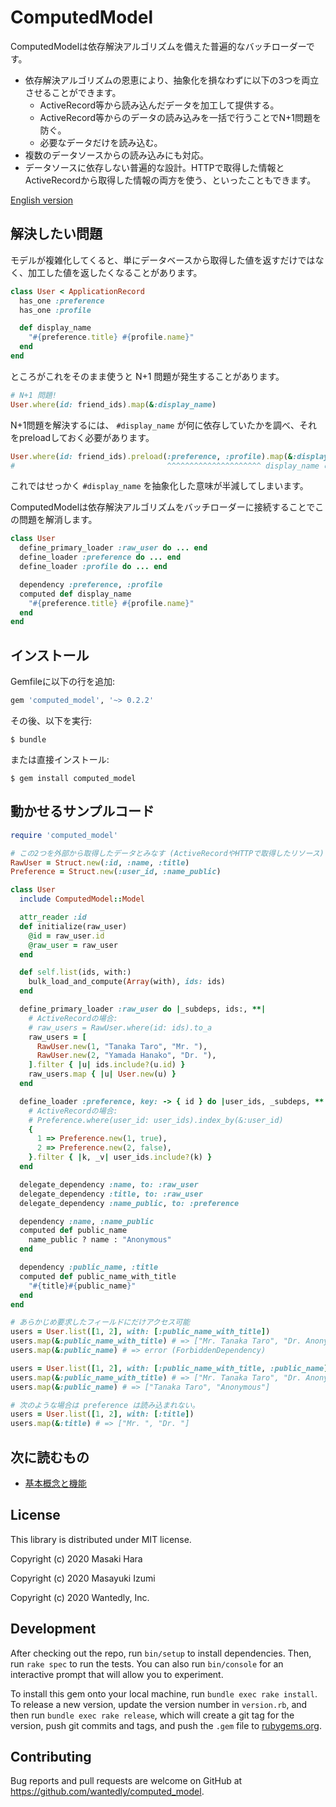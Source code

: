 # ComputedModel

ComputedModelは依存解決アルゴリズムを備えた普遍的なバッチローダーです。

- 依存解決アルゴリズムの恩恵により、抽象化を損なわずに以下の3つを両立させることができます。
  - ActiveRecord等から読み込んだデータを加工して提供する。
  - ActiveRecord等からのデータの読み込みを一括で行うことでN+1問題を防ぐ。
  - 必要なデータだけを読み込む。
- 複数のデータソースからの読み込みにも対応。
- データソースに依存しない普遍的な設計。HTTPで取得した情報とActiveRecordから取得した情報の両方を使う、といったこともできます。

[English version](README.md)

## 解決したい問題

モデルが複雑化してくると、単にデータベースから取得した値を返すだけではなく、加工した値を返したくなることがあります。

```ruby
class User < ApplicationRecord
  has_one :preference
  has_one :profile

  def display_name
    "#{preference.title} #{profile.name}"
  end
end
```

ところがこれをそのまま使うと N+1 問題が発生することがあります。

```ruby
# N+1 問題!
User.where(id: friend_ids).map(&:display_name)
```

N+1問題を解決するには、 `#display_name` が何に依存していたかを調べ、それをpreloadしておく必要があります。

```ruby
User.where(id: friend_ids).preload(:preference, :profile).map(&:display_name)
#                                  ^^^^^^^^^^^^^^^^^^^^^ display_name の抽象化が漏れてしまう
```

これではせっかく `#display_name` を抽象化した意味が半減してしまいます。

ComputedModelは依存解決アルゴリズムをバッチローダーに接続することでこの問題を解消します。

```ruby
class User
  define_primary_loader :raw_user do ... end
  define_loader :preference do ... end
  define_loader :profile do ... end

  dependency :preference, :profile
  computed def display_name
    "#{preference.title} #{profile.name}"
  end
end
```

## インストール

Gemfileに以下の行を追加:

```ruby
gem 'computed_model', '~> 0.2.2'
```

その後、以下を実行:

    $ bundle

または直接インストール:

    $ gem install computed_model

## 動かせるサンプルコード

```ruby
require 'computed_model'

# この2つを外部から取得したデータとみなす (ActiveRecordやHTTPで取得したリソース)
RawUser = Struct.new(:id, :name, :title)
Preference = Struct.new(:user_id, :name_public)

class User
  include ComputedModel::Model

  attr_reader :id
  def initialize(raw_user)
    @id = raw_user.id
    @raw_user = raw_user
  end

  def self.list(ids, with:)
    bulk_load_and_compute(Array(with), ids: ids)
  end

  define_primary_loader :raw_user do |_subdeps, ids:, **|
    # ActiveRecordの場合:
    # raw_users = RawUser.where(id: ids).to_a
    raw_users = [
      RawUser.new(1, "Tanaka Taro", "Mr. "),
      RawUser.new(2, "Yamada Hanako", "Dr. "),
    ].filter { |u| ids.include?(u.id) }
    raw_users.map { |u| User.new(u) }
  end

  define_loader :preference, key: -> { id } do |user_ids, _subdeps, **|
    # ActiveRecordの場合:
    # Preference.where(user_id: user_ids).index_by(&:user_id)
    {
      1 => Preference.new(1, true),
      2 => Preference.new(2, false),
    }.filter { |k, _v| user_ids.include?(k) }
  end

  delegate_dependency :name, to: :raw_user
  delegate_dependency :title, to: :raw_user
  delegate_dependency :name_public, to: :preference

  dependency :name, :name_public
  computed def public_name
    name_public ? name : "Anonymous"
  end

  dependency :public_name, :title
  computed def public_name_with_title
    "#{title}#{public_name}"
  end
end

# あらかじめ要求したフィールドにだけアクセス可能
users = User.list([1, 2], with: [:public_name_with_title])
users.map(&:public_name_with_title) # => ["Mr. Tanaka Taro", "Dr. Anonymous"]
users.map(&:public_name) # => error (ForbiddenDependency)

users = User.list([1, 2], with: [:public_name_with_title, :public_name])
users.map(&:public_name_with_title) # => ["Mr. Tanaka Taro", "Dr. Anonymous"]
users.map(&:public_name) # => ["Tanaka Taro", "Anonymous"]

# 次のような場合は preference は読み込まれない。
users = User.list([1, 2], with: [:title])
users.map(&:title) # => ["Mr. ", "Dr. "]
```

## 次に読むもの

- [基本概念と機能](CONCEPTS.ja.md)

## License

This library is distributed under MIT license.

Copyright (c) 2020 Masaki Hara

Copyright (c) 2020 Masayuki Izumi

Copyright (c) 2020 Wantedly, Inc.

## Development

After checking out the repo, run `bin/setup` to install dependencies. Then, run `rake spec` to run the tests. You can also run `bin/console` for an interactive prompt that will allow you to experiment.

To install this gem onto your local machine, run `bundle exec rake install`. To release a new version, update the version number in `version.rb`, and then run `bundle exec rake release`, which will create a git tag for the version, push git commits and tags, and push the `.gem` file to [rubygems.org](https://rubygems.org).

## Contributing

Bug reports and pull requests are welcome on GitHub at https://github.com/wantedly/computed_model.
